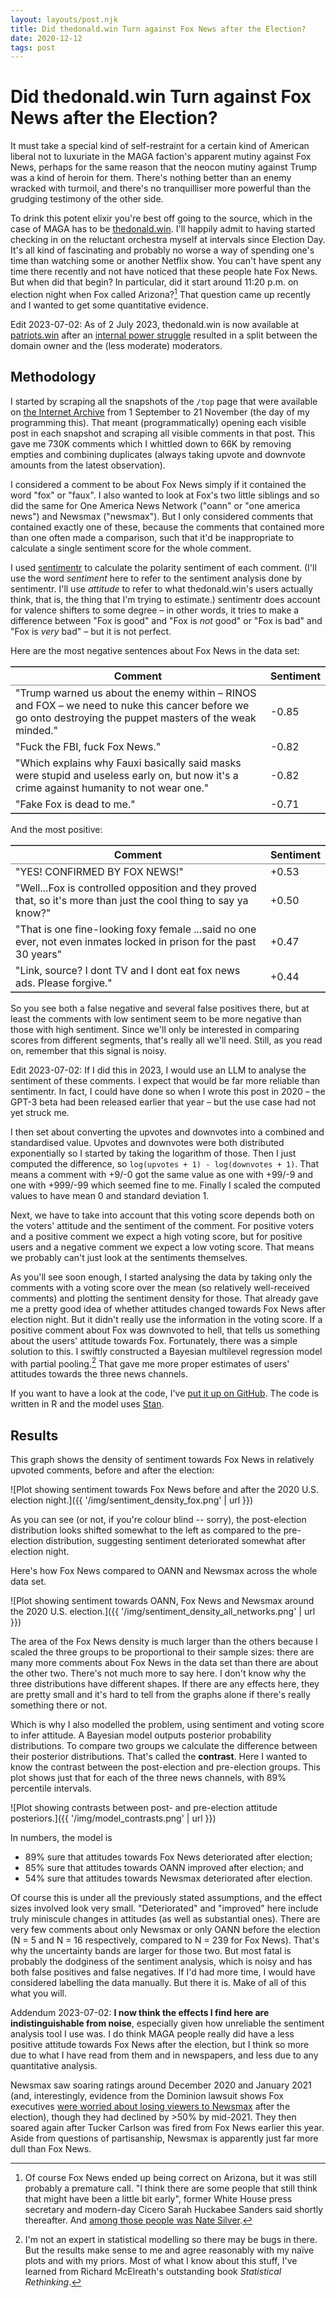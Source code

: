 ```yaml
---
layout: layouts/post.njk
title: Did thedonald.win Turn against Fox News after the Election?
date: 2020-12-12
tags: post
---
```


# Did thedonald.win Turn against Fox News after the Election?

It must take a special kind of self-restraint for a certain kind of American liberal not to luxuriate in the MAGA faction's apparent mutiny against Fox News, perhaps for the same reason that the neocon mutiny against Trump was a kind of heroin for them. There's nothing better than an enemy wracked with turmoil, and there's no tranquilliser more powerful than the grudging testimony of the other side.

To drink this potent elixir you're best off going to the source, which in the case of MAGA has to be [thedonald.win](https://en.wikipedia.org/wiki/R/The_Donald). I'll happily admit to having started checking in on the reluctant orchestra myself at intervals since Election Day. It's all kind of fascinating and probably no worse a way of spending one's time than watching some or another Netflix show. You can't have spent any time there recently and not have noticed that these people hate Fox News. But when did that begin? In particular, did it start around 11:20 p.m. on election night when Fox called Arizona?[^1] That question came up recently and I wanted to get some quantitative evidence.

<div class="edit">
<p>
Edit 2023-07-02: As of 2 July 2023, thedonald.win is now available at <a href="https://patriots.win/">patriots.win</a> after an <a href="https://archive.is/20220712230941/https://www.washingtonpost.com/technology/2021/02/05/why-thedonald-moderator-left/">internal power struggle</a> resulted in a split between the domain owner and the (less moderate) moderators.
</p>
</div>

## Methodology

I started by scraping all the snapshots of the `/top` page that were available on [the Internet Archive](https://web.archive.org/web/*/https://thedonald.win/top) from 1 September to 21 November (the day of my programming this). That meant (programmatically) opening each visible post in each snapshot and scraping all visible comments in that post. This gave me 730K comments which I whittled down to 66K by removing empties and combining duplicates (always taking upvote and downvote amounts from the latest observation).

I considered a comment to be about Fox News simply if it contained the word "fox" or "faux". I also wanted to look at Fox's two little siblings and so did the same for One America News Network ("oann" or "one america news") and Newsmax ("newsmax"). But I only considered comments that contained exactly one of these, because the comments that contained more than one often made a comparison, such that it'd be inappropriate to calculate a single sentiment score for the whole comment.

I used [sentimentr](https://github.com/trinker/sentimentr) to calculate the polarity sentiment of each comment. (I'll use the word _sentiment_ here to refer to the sentiment analysis done by sentimentr. I'll use _attitude_ to refer to what thedonald.win's users actually think, that is, the thing that I'm trying to estimate.) sentimentr does account for valence shifters to some degree – in other words, it tries to make a difference between "Fox is good" and "Fox is _not_ good" or "Fox is bad" and "Fox is _very_ bad" – but it is not perfect.

Here are the most negative sentences about Fox News in the data set:

<table border="2" cellspacing="0" cellpadding="6" rules="groups" frame="hsides">
<thead>
<tr>
<th scope="col">Comment</th>
<th scope="col">Sentiment</th>
</tr>
</thead>
<tbody>
<tr>
<td>"Trump warned us about the enemy within – RINOS and FOX – we need to nuke this cancer before we go onto destroying the puppet masters of the weak minded."</td>
<td>-0.85</td>
</tr>
<tr>
<td>"Fuck the FBI, fuck Fox News."</td>
<td>-0.82</td>
</tr>
<tr>
<td>"Which explains why Fauxi basically said masks were stupid and useless early on, but now it's a crime against humanity to not wear one."</td>
<td>-0.82</td>
</tr>
<tr>
<td>"Fake Fox is dead to me."</td>
<td>-0.71</td>
</tr>
</tbody>
</table>

And the most positive:

<table border="2" cellspacing="0" cellpadding="6" rules="groups" frame="hsides">
<thead>
<tr>
<th scope="col">Comment</th>
<th scope="col">Sentiment</th>
</tr>
</thead>
<tbody>
<tr>
<td>"YES! CONFIRMED BY FOX NEWS!"</td>
<td>+0.53</td>
</tr>
<tr>
<td>"Well...Fox is controlled opposition and they proved that, so it's more than just the cool thing to say ya know?"</td>
<td>+0.50</td>
</tr>
<tr>
<td>"That is one fine-looking foxy female ...said no one ever, not even inmates locked in prison for the past 30 years"</td>
<td>+0.47</td>
</tr>
<tr>
<td>"Link, source? I dont TV and I dont eat fox news ads. Please forgive."</td>
<td>+0.44</td>
</tr>
</tbody>
</table>

So you see both a false negative and several false positives there, but at least the comments with low sentiment seem to be more negative than those with high sentiment. Since we'll only be interested in comparing scores from different segments, that's really all we'll need. Still, as you read on, remember that this signal is noisy.

<div class="edit">
<p>
Edit 2023-07-02: If I did this in 2023, I would use an LLM to analyse the sentiment of these comments. I expect that would be far more reliable than sentimentr. In fact, I could have done so when I wrote this post in 2020 – the GPT-3 beta had been released earlier that year – but the use case had not yet struck me.
</p>
</div>

I then set about converting the upvotes and downvotes into a combined and standardised value. Upvotes and downvotes were both distributed exponentially so I started by taking the logarithm of those. Then I just computed the difference, so `log(upvotes + 1) - log(downvotes + 1)`. That means a comment with +9/-0 got the same value as one with +99/-9 and one with +999/-99 which seemed fine to me. Finally I scaled the computed values to have mean 0 and standard deviation 1.

Next, we have to take into account that this voting score depends both on the voters' attitude and the sentiment of the comment. For positive voters and a positive comment we expect a high voting score, but for positive users and a negative comment we expect a low voting score. That means we probably can't just look at the sentiments themselves.

As you'll see soon enough, I started analysing the data by taking only the comments with a voting score over the mean (so relatively well-received comments) and plotting the sentiment density for those. That already gave me a pretty good idea of whether attitudes changed towards Fox News after election night. But it didn't really use the information in the voting score. If a positive comment about Fox was downvoted to hell, that tells us something about the users' attitude towards Fox. Fortunately, there was a simple solution to this. I swiftly constructed a Bayesian multilevel regression model with partial pooling.[^2] That gave me more proper estimates of users' attitudes towards the three news channels.

If you want to have a look at the code, I've [put it up on GitHub](https://github.com/erwald/sentiment-analysis-thedonald-fox-news). The code is written in R and the model uses [Stan](https://mc-stan.org/).

## Results

This graph shows the density of sentiment towards Fox News in relatively upvoted comments, before and after the election:

![Plot showing sentiment towards Fox News before and after the 2020 U.S. election night.]({{ '/img/sentiment_density_fox.png' | url }})

As you can see (or not, if you're colour blind -- sorry), the post-election distribution looks shifted somewhat to the left as compared to the pre-election distribution, suggesting sentiment deteriorated somewhat after election night.

Here's how Fox News compared to OANN and Newsmax across the whole data set.

![Plot showing sentiment towards OANN, Fox News and Newsmax around the 2020 U.S. election.]({{ '/img/sentiment_density_all_networks.png' | url }})

The area of the Fox News density is much larger than the others because I scaled the three groups to be proportional to their sample sizes: there are many more comments about Fox News in the data set than there are about the other two. There's not much more to say here. I don't know why the three distributions have different shapes. If there are any effects here, they are pretty small and it's hard to tell from the graphs alone if there's really something there or not.

Which is why I also modelled the problem, using sentiment and voting score to infer attitude. A Bayesian model outputs posterior probability distributions. To compare two groups we calculate the difference between their posterior distributions. That's called the **contrast**. Here I wanted to know the contrast between the post-election and pre-election groups. This plot shows just that for each of the three news channels, with 89% percentile intervals.

![Plot showing contrasts between post- and pre-election attitude posteriors.]({{ '/img/model_contrasts.png' | url }})

In numbers, the model is

- 89% sure that attitudes towards Fox News deteriorated after election;
- 85% sure that attitudes towards OANN improved after election; and
- 54% sure that attitudes towards Newsmax deteriorated after election.

Of course this is under all the previously stated assumptions, and the effect sizes involved look very small. "Deteriorated" and "improved" here include truly miniscule changes in attitudes (as well as substantial ones). There are very few comments about only Newsmax or only OANN before the election (N = 5 and N = 16 respectively, compared to N = 239 for Fox News). That's why the uncertainty bands are larger for those two. But most fatal is probably the dodginess of the sentiment analysis, which is noisy and has both false positives and false negatives. If I'd had more time, I would have considered labelling the data manually. But there it is. Make of all of this what you will.

<div class="edit">
<p>
Addendum 2023-07-02: <b>I now think the effects I find here are indistinguishable from noise</b>, especially given how unreliable the sentiment analysis tool I use was. I do think MAGA people really did have a less positive attitude towards Fox News after the election, but I think so more due to what I have read from them and in newspapers, and less due to any quantitative analysis.
</p>

<p>
Newsmax saw soaring ratings around December 2020 and January 2021 (and, interestingly, evidence from the Dominion lawsuit shows Fox executives <a href="https://archive.is/20230428040659/https://www.nytimes.com/2023/04/27/business/media/newsmax-fox-ratings-tucker-carlson.html">were worried about losing viewers to Newsmax</a> after the election), though they had declined by >50% by mid-2021. They then soared again after Tucker Carlson was fired from Fox News earlier this year. Aside from questions of partisanship, Newsmax is apparently just far more dull than Fox News.
</p>
</div>

[^1]: Of course Fox News ended up being correct on Arizona, but it was still probably a premature call. "I think there are some people that still think that might have been a little bit early", former White House press secretary and modern-day Cicero Sarah Huckabee Sanders said shortly thereafter. And [among those people was Nate Silver](https://www.westernjournal.com/top-pollster-fox-news-arizona-call-retracted-new-results-show-trump-gaining-fast/).
[^2]: I'm not an expert in statistical modelling so there may be bugs in there. But the results make sense to me and agree reasonably with my naïve plots and with my priors. Most of what I know about this stuff, I've learned from Richard McElreath's outstanding book _Statistical Rethinking_.
